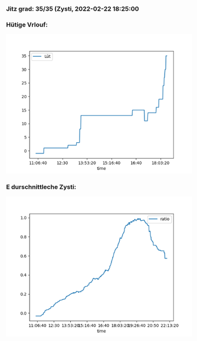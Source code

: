### Jitz grad: 35/35 (Zysti, 2022-02-22 18:25:00

### Hütige Vrlouf:
![Graph](Today.png)

### E durschnittleche Zysti:
![Graph](Zysti.png)